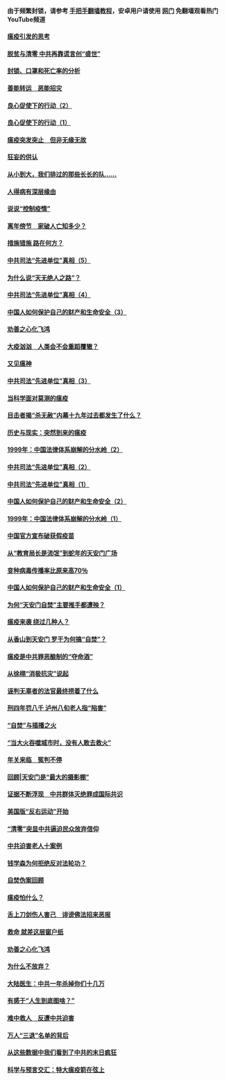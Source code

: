 #### 由于频繁封锁，请参考 [手把手翻墙教程](https://github.com/gfw-breaker/guides/wiki/)，安卓用户请使用 [网门](https://github.com/gfw-breaker/nogfw/blob/master/dl.md?t=03060400) 免翻墙观看热门YouTube频道 

#### [瘟疫引发的思考](../pages/19/421594.md?t=03060400) 

#### [脱贫与清零 中共再靠谎言创“盛世”](../pages/19/421590.md?t=03060400) 

#### [封锁、口罩和死亡率的分析](../pages/19/421495.md?t=03060400) 

#### [善能转运　恶能招灾](../pages/19/421334.md?t=03060400) 

#### [良心促使下的行动（2）](../pages/19/421361.md?t=03060400) 

#### [良心促使下的行动（1）](../pages/19/421302.md?t=03060400) 

#### [瘟疫突发突止　但非无缘无故](../pages/19/421281.md?t=03060400) 

#### [狂妄的供认](../pages/19/421199.md?t=03060400) 

#### [从小到大，我们排过的那些长长的队……](../pages/19/421243.md?t=03060400) 

#### [人得病有深层缘由](../pages/19/420864.md?t=03060400) 

#### [说说“控制疫情”](../pages/19/420831.md?t=03060400) 

#### [离年傍节　家破人亡知多少？](../pages/19/420563.md?t=03060400) 

#### [措施错施  路在何方？](../pages/19/420076.md?t=03060400) 

#### [中共司法“先进单位”真相（5）](../pages/19/419453.md?t=03060400) 

#### [为什么说“天无绝人之路”？](../pages/19/419618.md?t=03060400) 

#### [中共司法“先进单位”真相（4）](../pages/19/419452.md?t=03060400) 

#### [中国人如何保护自己的财产和生命安全（3）](../pages/19/419405.md?t=03060400) 

#### [劝善之心化飞鸿](../pages/19/418758.md?t=03060400) 

#### [大疫汹汹　人类会不会重蹈覆辙？](../pages/19/419691.md?t=03060400) 

#### [又见瘟神](../pages/19/419225.md?t=03060400) 

#### [中共司法“先进单位”真相（3）](../pages/19/419451.md?t=03060400) 

#### [当科学面对莫测的瘟疫](../pages/19/419625.md?t=03060400) 

#### [目击者揭“杀无赦”内幕十九年过去都发生了什么？](../pages/19/419617.md?t=03060400) 

#### [历史与现实：突然到来的瘟疫](../pages/19/419619.md?t=03060400) 

#### [1999年：中国法律体系崩解的分水岭（2）](../pages/19/419455.md?t=03060400) 

#### [中共司法“先进单位”真相（2）](../pages/19/419450.md?t=03060400) 

#### [中共司法“先进单位”真相（1）](../pages/19/419449.md?t=03060400) 

#### [中国人如何保护自己的财产和生命安全（2）](../pages/19/419404.md?t=03060400) 

#### [1999年：中国法律体系崩解的分水岭（1）](../pages/19/419454.md?t=03060400) 

#### [中国官方宣布破获假疫苗](../pages/19/419504.md?t=03060400) 

#### [从“教育局长是流氓”到蛇年的天安门广场](../pages/19/419470.md?t=03060400) 

#### [变种病毒传播率比原来高70％](../pages/19/419456.md?t=03060400) 

#### [中国人如何保护自己的财产和生命安全（1）](../pages/19/419403.md?t=03060400) 

#### [为何“天安门自焚”主要推手都遭殃？](../pages/19/419348.md?t=03060400) 

#### [瘟疫来袭 绕过几种人？](../pages/19/419349.md?t=03060400) 

#### [从香山到天安门 罗干为何搞“自焚”？](../pages/19/419270.md?t=03060400) 

#### [瘟疫是中共罪恶酿制的“夺命酒”](../pages/19/419223.md?t=03060400) 

#### [从徐栩“消极抗灾”说起](../pages/19/419224.md?t=03060400) 

#### [诬判无辜者的法官最终捞着了什么](../pages/19/419268.md?t=03060400) 

#### [刑四年罚八千 泸州八旬老人指“陷害”](../pages/19/419232.md?t=03060400) 

#### [“自焚”与插播之火](../pages/19/419226.md?t=03060400) 

#### [“当大火吞噬城市时，没有人敢去救火”](../pages/19/419077.md?t=03060400) 

#### [年关来临　冤判不停](../pages/19/419093.md?t=03060400) 

#### [回顾|天安门是“最大的摄影棚”](../pages/19/380866.md?t=03060400) 

#### [证据不断浮现　中共群体灭绝罪成国际共识](../pages/19/419031.md?t=03060400) 

#### [美国版“反右运动”开始](../pages/19/419030.md?t=03060400) 

#### [“清零”突显中共逼迫民众放弃信仰](../pages/19/418995.md?t=03060400) 

#### [中共迫害老人十案例](../pages/19/418831.md?t=03060400) 

#### [钱学森为何拒绝反对法轮功？](../pages/19/418905.md?t=03060400) 

#### [自焚伪案回顾](../pages/19/418799.md?t=03060400) 

#### [瘟疫怕什么？](../pages/19/418800.md?t=03060400) 

#### [舌上刀剑伤人害己　诽谤佛法招来恶报](../pages/19/418731.md?t=03060400) 

#### [救命 就差这层窗户纸](../pages/19/418706.md?t=03060400) 

#### [劝善之心化飞鸿](../pages/19/416766.md?t=03060400) 

#### [为什么不放弃？](../pages/19/418691.md?t=03060400) 

#### [大陆医生：中共一年杀掉你们十几万](../pages/19/418670.md?t=03060400) 

#### [有感于“人生到底图啥？”](../pages/19/418624.md?t=03060400) 

#### [难中救人　反遭中共迫害](../pages/19/418414.md?t=03060400) 

#### [万人“三退”名单的背后](../pages/19/418505.md?t=03060400) 

#### [从这些数据中我们看到了中共的末日疯狂](../pages/19/418420.md?t=03060400) 

#### [科学与预言交汇：特大瘟疫箭在弦上](../pages/19/418266.md?t=03060400) 

